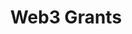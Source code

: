---
title: Web3 Grants
org: Web3 Foundation
description: The Web3 Foundation grants program funds software development and research in the field of decentralized software protocols. To know more about how to prepare a grant proposal and details about the Web3 Foundation Grants Program check out here.
link: https://web3.foundation/grants/
requirements:
- Funding 
devStage: 
- Early Stage
- Prototype stage
---